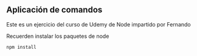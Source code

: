 ## Aplicación de comandos

Este es un ejercicio del curso de Udemy de Node impartido por Fernando

Recuerden instalar los paquetes de node


```
npm install
```